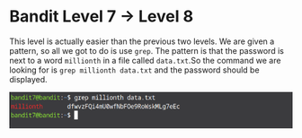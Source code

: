 # Bandit Level 7 → Level 8

This level is actually easier than the previous two levels. We are given a pattern, so all we got to do is use `grep`. The pattern is that the password is next to a word `millionth` in a file called `data.txt`.So the command we are looking for is `grep millionth data.txt` and the password should be displayed.

![level 7 screenshot](images/Screenshot9.png)
